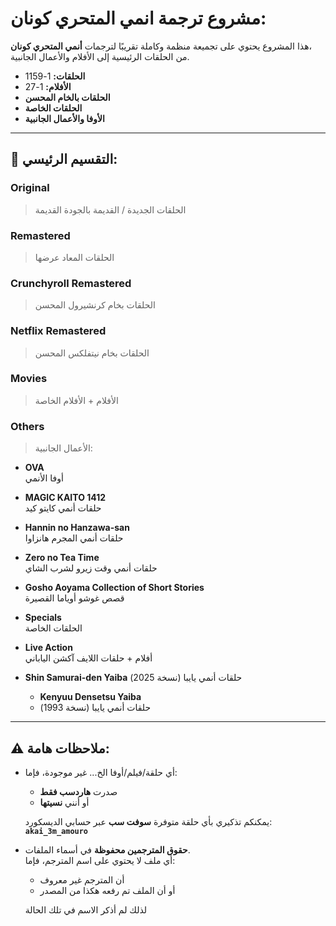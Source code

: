# مشروع ترجمة انمي المتحري كونان:
هذا المشروع يحتوي على تجميعة منظمة وكاملة تقريبًا لترجمات **أنمي المتحري كونان**،  
من الحلقات الرئيسية إلى الأفلام والأعمال الجانبية.

- **الحلقات:** 1-1159
- **الأفلام:** 1-27
- **الحلقات بالخام المحسن**  
- **الحلقات الخاصة**  
- **الأوفا والأعمال الجانبية**

---

## 📂 التقسيم الرئيسي:

### **Original**
> الحلقات الجديدة / القديمة بالجودة القديمة

### **Remastered**
> الحلقات المعاد عرضها

### **Crunchyroll Remastered**
> الحلقات بخام كرنشيرول المحسن

### **Netflix Remastered**
> الحلقات بخام نيتفلكس المحسن

### **Movies**
> الأفلام + الأفلام الخاصة

### **Others**
> الأعمال الجانبية:

- **OVA**  
  أوفا الأنمي

- **MAGIC KAITO 1412**  
  حلقات أنمي كايتو كيد

- **Hannin no Hanzawa-san**  
  حلقات أنمي المجرم هانزاوا

- **Zero no Tea Time**  
  حلقات أنمي وقت زيرو لشرب الشاي

- **Gosho Aoyama Collection of Short Stories**  
  قصص غوشو أوياما القصيرة

- **Specials**  
  الحلقات الخاصة

- **Live Action**  
  أفلام + حلقات اللايف آكشن الياباني

- **Shin Samurai-den Yaiba**
  حلقات أنمي يايبا (نسخة 2025)
  - **Kenyuu Densetsu Yaiba**
  - حلقات أنمي يايبا (نسخة 1993)
---

## ⚠️ ملاحظات هامة:

- أي حلقة/فيلم/أوفا الخ... غير موجودة، فإما:
  - صدرت **هاردسب فقط**
  - أو أنني **نسيتها**  

  يمكنكم تذكيري بأي حلقة متوفرة **سوفت سب** عبر حسابي الديسكورد:  
  **`akai_3m_amouro`**

- **حقوق المترجمين محفوظة** في أسماء الملفات.  
  أي ملف لا يحتوي على اسم المترجم، فإما:
  - أن المترجم غير معروف  
  - أو أن الملف تم رفعه هكذا من المصدر  

  لذلك لم أذكر الاسم في تلك الحالة
